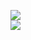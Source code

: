 [![](https://img.shields.io/badge/Made%20With-Github%20Spray-lightgrey.svg?style=for-the-badge&logo=github)](https://github.com/Annihil/github-spray#8344)  
[![](https://i.imgur.com/2DrTn0Z.gif)](https://github.com/Annihil/github-spray)